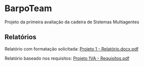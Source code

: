 # BarpoTeam

Projeto da primeira avaliação da cadeira de Sistemas Multiagentes

## Relatórios

Relatório com formatação solicitada:
[Projeto 1 - Relatório.docx.pdf](https://github.com/ViniciusPolito/BarpoTeam/files/8364589/Projeto.1.-.Relatorio.docx.pdf)

Relatório baseado nos requisitos:
[Projeto 1VA - Requisitos.pdf](https://github.com/ViniciusPolito/BarpoTeam/files/8364584/Projeto.1VA.-.Requisitos.pdf)
